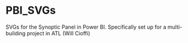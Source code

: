 # PBI_SVGs
SVGs for the Synoptic Panel in Power BI. Specifically set up for a multi-building project in ATL (Will Cioffi)
